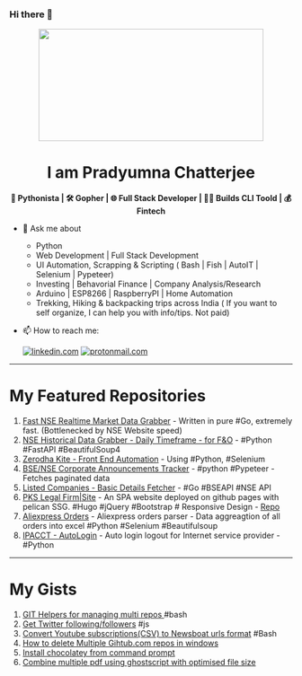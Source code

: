 ### Hi there 👋

<p align="center"><img src=https://media1.tenor.com/images/25de5ae4b3a35de905166d6a8cc92411/tenor.gif?itemid=13245309 width="400" height="200"></p>

<h1 align="center">I am Pradyumna Chatterjee</h1>
<b><p align="center">🐍 Pythonista | 🛠 Gopher | 🌐 Full Stack Developer | 👩‍💻 Builds CLI Toold | 💰 Fintech </p></b>

- 💬 Ask me about 
  - Python
  - Web Development | Full Stack Development
  - UI Automation, Scrapping & Scripting ( Bash | Fish | AutoIT | Selenium | Pypeteer)
  - Investing | Behavorial Finance | Company Analysis/Research
  - Arduino | ESP8266 | RaspberryPI | Home Automation
  - Trekking, Hiking & backpacking trips across India 
  ( If you want to self organize, I can help you with info/tips. Not paid)
  
- 📫 How to reach me:   
    
  [![linkedin.com](https://img.shields.io/badge/LinkedIn-0077B5?style=for-the-badge&logo=linkedin&logoColor=white)](https://www.linkedin.com/in/pradyumnac/) [![protonmail.com](https://img.shields.io/badge/ProtonMail-8B89CC?style=for-the-badge&logo=protonmail&logoColor=white)](mailto:pradyumna.github@proton.me) 

---
My Featured Repositories
===
1. [Fast NSE Realtime Market Data Grabber](https://www.pkslegalfirm.com/) - Written in pure #Go, extremely fast. (Bottlenecked by NSE Website speed)
2. [NSE Historical Data Grabber - Daily Timeframe - for F&O](https://github.com/pradyumnac/data-nsehistorical-python) - #Python #FastAPI #BeautifulSoup4
3. [Zerodha Kite - Front End Automation](https://github.com/pradyumnac/KiteAuto) - Using #Python, #Selenium
4. [BSE/NSE Corporate Announcements Tracker](https://github.com/pradyumnac/companyannouncements) - #python #Pypeteer - Fetches paginated data
4. [Listed Companies - Basic Details Fetcher](https://github.com/pradyumnac/go-companyupdates-bsense) - #Go #BSEAPI #NSE API
6. [PKS Legal Firm|Site](https://www.pkslegalfirm.com/) - An SPA website deployed on github pages with pelican SSG. #Hugo #jQuery #Bootstrap # Responsive Design - [Repo](https://github.com/pkslegal/pkslegal.github.io)
7. [Aliexpress Orders](https://github.com/pradyumnac/AliexpressOrders) - Aliexpress orders parser - Data aggreagtion of all orders into excel #Python #Selenium #Beautifulsoup
8. [IPACCT - AutoLogin](https://github.com/pradyumnac/InternetLoginIPACCT) - Auto login logout for Internet service provider - #Python
  
---
My Gists
========
1. [GIT Helpers for managing multi repos ](https://gist.github.com/pradyumnac/25840aa2eb847551364883a820df7ddb) #bash
2. [Get Twitter following/followers](https://gist.github.com/pradyumnac/21c21fe9218c6dd9200f04c9a79c7353) #js
3. [Convert Youtube subscriptions(CSV) to Newsboat urls format](https://gist.github.com/pradyumnac/c067a3e8c35de4fa2c0ee4bc463b4ff8) #Bash
4. [How to delete Multiple Gihtub.com repos in windows](https://gist.github.com/pradyumnac/4aaf21781f013b3997252a78c846fdf1)
5. [Install chocolatey from command prompt](https://gist.github.com/pradyumnac/9800d5936a3bc54e17807563b0ff0409)
6. [Combine multiple pdf using ghostscript with optimised file size](https://gist.github.com/pradyumnac/6d1a9c7d732ff366f2af48a2424ed47e)
